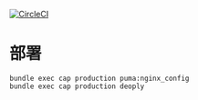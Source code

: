 [![CircleCI](https://circleci.com/gh/icbd/secretube.com/tree/master.svg?style=svg)](https://circleci.com/gh/icbd/secretube.com/tree/master)

# 部署

```
bundle exec cap production puma:nginx_config
bundle exec cap production deoply
```